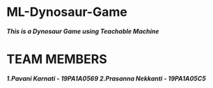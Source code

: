 # ML-Dynosaur-Game
<b><i>This is a Dynosaur Game using Teachable Machine</i></b>

# TEAM MEMBERS
<b><i>1.Pavani Karnati - 19PA1A0569
  2.Prasanna Nekkanti - 19PA1A05C5 </i><b>
